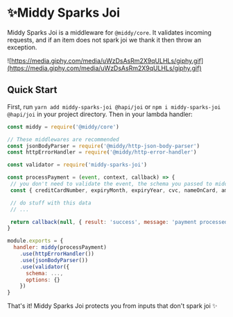 # ✨Middy Sparks Joi
Middy Sparks Joi is a middleware for `@middy/core`. It validates incoming requests, and if an item does not spark joi we thank it then throw an exception.

![https://media.giphy.com/media/uWzDsAsRm2X9qULHLs/giphy.gif](https://media.giphy.com/media/uWzDsAsRm2X9qULHLs/giphy.gif)


## Quick Start
First, run `yarn add middy-sparks-joi @hapi/joi` or `npm i middy-sparks-joi @hapi/joi` in your project directory. Then in your lambda handler:

```javascript
const middy = require('@middy/core')

// These middlewares are recommended
const jsonBodyParser = require('@middy/http-json-body-parser')
const httpErrorHandler = require('@middy/http-error-handler')

const validator = require('middy-sparks-joi')

const processPayment = (event, context, callback) => {
 // you don't need to validate the event, the schema you passed to middy-sparks-joi does that for you.
 const { creditCardNumber, expiryMonth, expiryYear, cvc, nameOnCard, amount } = event.body

 // do stuff with this data
 // ...

 return callback(null, { result: 'success', message: 'payment processed correctly'})
}

module.exports = {
  handler: middy(processPayment)
    .use(httpErrorHandler())
    .use(jsonBodyParser())
    .use(validator({
      schema: ...,
      options: {}
    })
}
```
That's it! Middy Sparks Joi protects you from inputs that don't spark joi ✨
